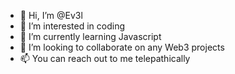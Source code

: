 - 👋 Hi, I’m @Ev3l
- 👀 I’m interested in coding
- 🌱 I’m currently learning Javascript
- 💞️ I’m looking to collaborate on any Web3 projects
- 📫 You can reach out to me telepathically

<!---
Ev3l/Ev3l is a ✨ special ✨ repository because its `README.md` (this file) appears on your GitHub profile.
You can click the Preview link to take a look at your changes.
--->
